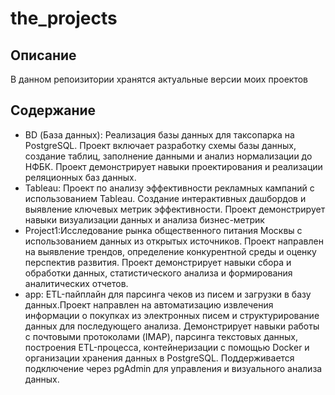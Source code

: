 # the_projects

## Описание 
В данном репоизитории хранятся актуальные версии моих проектов 



## Содержание 
  * BD (База данных): Реализация базы данных для таксопарка на PostgreSQL. Проект включает разработку схемы базы данных, создание таблиц, заполнение данными и анализ нормализации до НФБК. Проект демонстрирует навыки проектирования и реализации реляционных баз данных.
  * Tableau: Проект по анализу эффективности рекламных кампаний с использованием Tableau. Создание интерактивных дашбордов и выявление ключевых метрик эффективности. Проект демонстрирует навыки визуализации данных и анализа бизнес-метрик 
  * Project1:Исследование рынка общественного питания Москвы с использованием данных из открытых источников. Проект направлен на выявление трендов, определение конкурентной среды и оценку перспектив развития. Проект демонстрирует навыки сбора и обработки данных, статистического анализа и формирования аналитических отчетов.
 * app: ETL-пайплайн для парсинга чеков из писем и загрузки в базу данных.Проект направлен на автоматизацию извлечения информации о покупках из электронных писем и структурирование данных для последующего анализа.
Демонстрирует навыки работы с почтовыми протоколами (IMAP), парсинга текстовых данных, построения ETL-процесса, контейнеризации с помощью Docker и организации хранения данных в PostgreSQL. Поддерживается подключение через pgAdmin для управления и визуального анализа данных.


